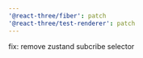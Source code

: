 ```yaml
---
'@react-three/fiber': patch
'@react-three/test-renderer': patch
---
```


fix: remove zustand subcribe selector
